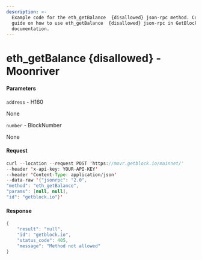 ```yaml
---
description: >-
  Example code for the eth_getBalance  {disallowed} json-rpc method. Сomplete
  guide on how to use eth_getBalance  {disallowed} json-rpc in GetBlock.io Web3
  documentation.
---
```


# eth\_getBalance {disallowed} - Moonriver

#### Parameters

`address` - H160

None

`number` - BlockNumber

None

#### Request

```java
curl --location --request POST 'https://movr.getblock.io/mainnet/' 
--header 'x-api-key: YOUR-API-KEY' 
--header 'Content-Type: application/json' 
--data-raw '{"jsonrpc": "2.0",
"method": "eth_getBalance",
"params": [null, null],
"id": "getblock.io"}'
```

#### Response

```java
{
    "result": "null",
    "id": "getblock.io",
    "status_code": 405,
    "message": "Method not allowed"
}
```
